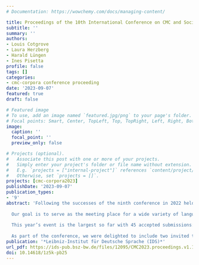```yaml
---
# Documentation: https://wowchemy.com/docs/managing-content/

title: Proceedings of the 10th International Conference on CMC and Social Media Corpora for the Humanities 2023 (CMC-2023)
subtitle: ''
summary: ''
authors:
- Louis Cotgrove
- Laura Herzberg
- Harald Lüngen
- Ines Pisetta
profile: false
tags: []
categories:
- cmc-corpora conference proceeding
date: '2023-09-07'
featured: true
draft: false

# Featured image
# To use, add an image named `featured.jpg/png` to your page's folder.
# Focal points: Smart, Center, TopLeft, Top, TopRight, Left, Right, BottomLeft, Bottom, BottomRight.
image:
  caption: ''
  focal_point: ''
  preview_only: false

# Projects (optional).
#   Associate this post with one or more of your projects.
#   Simply enter your project's folder or file name without extension.
#   E.g. `projects = ["internal-project"]` references `content/project/deep-learning/index.md`.
#   Otherwise, set `projects = []`.
projects: [cmc-corpora2023]
publishDate: '2023-09-07'
publication_types:
- '9'
abstract: 'Following the successes of the ninth conference in 2022 held in the wonderful Santiago de Compostela, Spain, we are pleased to present the proceedings of the 10th edition of International Conference on CMC and Social Media Corpora for the Humanities (CMC-2023). The focal point of the conference is to investigate the collection, annotation, processing, and analysis of corpora of computer-mediated communication (CMC) and social media.
  
  Our goal is to serve as the meeting place for a wide variety of language-oriented investigations into CMC and social media from the fields of linguistics, philology, communication sciences, media studies, and social sciences, as well as corpus and computational linguistics, language technology, textual technology, and machine learning.
  
  This year’s event is the largest so far with 45 accepted submissions: 32 papers and 13 poster presentations, each of which were reviewed by members of our ever-growing scientific committee. The contributions were presented in five sessions of two or three streams, and a single poster session. The talks in these proceedings cover a wide range of topics, including the corpora construction, digital identities, digital knowledge-building, digitally-mediated interaction, features of digitally-mediated communication, and multimodality in digital spaces.
  
  As part of the conference, we were delighted to include two invited talks: an international keynote speech by Unn Røyneland from the University of Oslo, Norway, on the practices and perceptions of researching dialect writing in social media, and a national keynote speech by Tatjana Scheffler from the Ruhr-University of Bochum on analysing individual linguistic variability in social media and constructing corpora from this data. Additionally, participants could take part in a workshop on processing audio data for corpus linguistic analysis. This volume contains abstracts of the invited talks, short papers of oral presentations, and abstracts of posters presented at the conference.'
publication: '*Leibniz-Institut für Deutsche Sprache (IDS)*'
url_pdf: https://ids-pub.bsz-bw.de/files/12095/CMC2023.proceedings.v1.1.pdf
doi: 10.14618/1z5k-pb25
---
```

